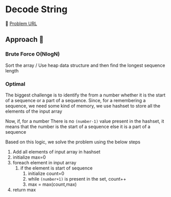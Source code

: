 # Decode String

:link: [Problem URL](https://leetcode.com/problems/longest-consecutive-subsequence/)

## Approach :brain:

### Brute Force O(NlogN)

Sort the array / Use heap data structure and then find the longest sequence length 

### Optimal

The biggest challenge is to identify the from a number whether it is the start of a sequence or a part of a sequence.
Since, for a remembering a sequence, we need some kind of memory, we use hashset to store all the elements of the input array

Now, if, for a number
    There is no `(number-1)` value present in the hashset, it means that the number is the start of a sequence
    else
    it is a part of a sequence

Based on this logic, we solve the problem using the below steps

1. Add all elements of input array in hashset
2. initialize max=0
3. foreach element in input array
   1. if the element is start of sequence
      1. initialize count=0
      2. while `(number+1)` is present in the set, count++
      3. max = max(count,max)
4. return max

